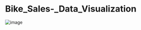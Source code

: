 # Bike_Sales-_Data_Visualization
![image](https://github.com/safal1216/Bike_Sales-_Data_Visualization/assets/136926226/41cca14f-b44f-4541-a182-c317a8436d6c)
